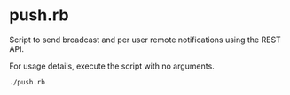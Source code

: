 push.rb
===========================

Script to send broadcast and per user remote notifications using the REST API.

For usage details, execute the script with no arguments.

    ./push.rb
